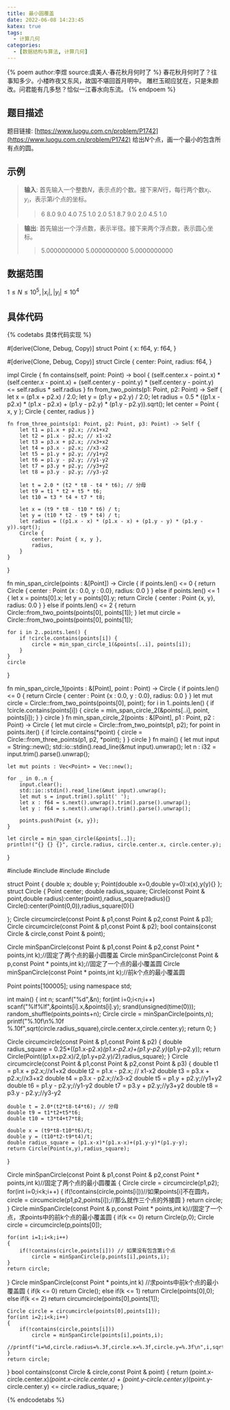 ```yaml
---
title: 最小圆覆盖
date: 2022-06-08 14:23:45
katex: true
tags:
  - 计算几何
categories:
  - [数据结构与算法, 计算几何]
---
```

{% poem author:李煜 source:虞美人·春花秋月何时了 %}
春花秋月何时了？往事知多少。小楼昨夜又东风，故国不堪回首月明中。
雕栏玉砌应犹在，只是朱颜改。问君能有几多愁？恰似一江春水向东流。
{% endpoem %}

## 题目描述
题目链接: [https://www.luogu.com.cn/problem/P1742](https://www.luogu.com.cn/problem/P1742)
给出$N$个点，画一个最小的包含所有点的圆。
## 示例
>**输入**: 首先输入一个整数$N$，表示点的个数。接下来$N$行，每行两个数$x_i$、$y_i$，表示第$i$个点的坐标。
>>6
8.0 9.0
4.0 7.5
1.0 2.0
5.1 8.7
9.0 2.0
4.5 1.0

>**输出**: 首先输出一个浮点数，表示半径。接下来两个浮点数，表示圆心坐标。
>>5.0000000000
5.0000000000 5.0000000000
## 数据范围
$1 \leq N \leq 10^5, \lvert x_i \rvert, \lvert y_i \rvert \leq 10^4$

## 具体代码
{% codetabs 具体代码实现 %}
<!-- tab lang:rust -->

#[derive(Clone, Debug, Copy)]
struct Point {
    x: f64,
    y: f64,
}

#[derive(Clone, Debug, Copy)]
struct Circle {
    center: Point,
    radius: f64,
}

impl Circle {
    fn contains(self, point: Point) -> bool {
        (self.center.x - point.x) * (self.center.x - point.x)
            + (self.center.y - point.y) * (self.center.y - point.y)
            <= self.radius * self.radius
    }
    fn from_two_points(p1: Point, p2: Point) -> Self {
        let x = (p1.x + p2.x) / 2.0;
        let y = (p1.y + p2.y) / 2.0;
        let radius = 0.5 * ((p1.x - p2.x) * (p1.x - p2.x) + (p1.y - p2.y) * (p1.y - p2.y)).sqrt();
        let center = Point { x, y };
        Circle { center, radius }
    }

    fn from_three_points(p1: Point, p2: Point, p3: Point) -> Self {
        let t1 = p1.x + p2.x; //x1+x2
        let t2 = p1.x - p2.x; // x1-x2
        let t3 = p3.x + p2.x; //x3+x2
        let t4 = p3.x - p2.x; //x3-x2
        let t5 = p1.y + p2.y; //y1+y2
        let t6 = p1.y - p2.y; //y1-y2
        let t7 = p3.y + p2.y; //y3+y2
        let t8 = p3.y - p2.y; //y3-y2

        let t = 2.0 * (t2 * t8 - t4 * t6); // 分母
        let t9 = t1 * t2 + t5 * t6;
        let t10 = t3 * t4 + t7 * t8;

        let x = (t9 * t8 - t10 * t6) / t;
        let y = (t10 * t2 - t9 * t4) / t;
        let radius = ((p1.x - x) * (p1.x - x) + (p1.y - y) * (p1.y - y)).sqrt();
        Circle {
            center: Point { x, y },
            radius,
        }
    }
}

fn min_span_circle(points : &[Point]) -> Circle {
    if points.len() <= 0 {
        return Circle { center : Point {x : 0.0, y : 0.0}, radius: 0.0 }
    }
    else if points.len() <= 1 {
        let x = points[0].x;
        let y = points[0].y;
        return Circle { center : Point {x, y}, radius: 0.0 }
    }
    else if points.len() <= 2 {
        return Circle::from_two_points(points[0], points[1]);
    }
    let mut circle = Circle::from_two_points(points[0], points[1]);
    
    for i in 2..points.len() {
        if !circle.contains(points[i]) {
            circle = min_span_circle_1(&points[..i], points[i]);
        }
    }
    circle
}

fn min_span_circle_1(points : &[Point], point : Point) -> Circle {
    if points.len() <= 0 {
        return Circle { center : Point {x : 0.0, y : 0.0}, radius: 0.0 }
    }
    let mut circle = Circle::from_two_points(points[0], point);
    for i in 1..points.len() {
        if !circle.contains(points[i]) {
            circle = min_span_circle_2(&points[..i], point, points[i]);
        }
    }
    circle
}
fn min_span_circle_2(points : &[Point], p1 : Point, p2 : Point) -> Circle {
    let mut circle = Circle::from_two_points(p1, p2);
    for point in points.iter() {
        if !circle.contains(*point) {
            circle = Circle::from_three_points(p1, p2, *point);
        }
    }
    circle
}
fn main() {
    let mut input = String::new();
    std::io::stdin().read_line(&mut input).unwrap();
    let n : i32 = input.trim().parse().unwrap();

    let mut points : Vec<Point> = Vec::new();

    for _ in 0..n {
        input.clear();
        std::io::stdin().read_line(&mut input).unwrap();
        let mut s = input.trim().split(' ');
        let x : f64 = s.next().unwrap().trim().parse().unwrap();
        let y : f64 = s.next().unwrap().trim().parse().unwrap();

        points.push(Point {x, y});
    }

    let circle = min_span_circle(&points[..]);
    println!("{} {} {}", circle.radius, circle.center.x, circle.center.y);
}


<!-- endtab -->

<!-- tab lang:cpp -->
#include <cstdio>
#include <cmath>
#include <ctime>
#include <algorithm>

struct Point
{
    double x;
    double y;
    Point(double x=0,double y=0):x(x),y(y){}
};
struct Circle
{
    Point center;
    double radius_square;
    Circle(const Point & point,double radius):center(point),radius_square(radius){}
    Circle():center(Point(0,0)),radius_square(0){}

};
Circle circumcircle(const Point & p1,const Point & p2,const Point & p3);
Circle circumcircle(const Point & p1,const Point & p2);
bool contains(const Circle & circle,const Point & point);

Circle minSpanCircle(const Point & p1,const Point & p2,const Point * points,int k);//固定了两个点的最小圆覆盖
Circle minSpanCircle(const Point & p,const Point * points,int k);//固定了一个点的最小覆盖圆
Circle minSpanCircle(const Point * points,int k);//前k个点的最小覆盖圆


Point points[100005];
using namespace std;

int main()
{
    int n;
    scanf("%d",&n);
    for(int i=0;i<n;i++)
        scanf("%lf%lf",&points[i].x,&points[i].y);
    srand(unsigned(time(0)));
    random_shuffle(points,points+n);
    Circle circle = minSpanCircle(points,n);
    printf("%.10f\n%.10f %.10f",sqrt(circle.radius_square),circle.center.x,circle.center.y);
    return 0;
}

Circle circumcircle(const Point & p1,const Point & p2)
{
    double radius_square = 0.25*((p1.x-p2.x)*(p1.x-p2.x)+(p1.y-p2.y)*(p1.y-p2.y));
    return Circle(Point((p1.x+p2.x)/2,(p1.y+p2.y)/2),radius_square);
}
Circle circumcircle(const Point & p1,const Point & p2,const Point & p3)
{
    double t1 = p1.x + p2.x;//x1+x2
    double t2 = p1.x - p2.x; // x1-x2
    double t3 = p3.x + p2.x;//x3+x2
    double t4 = p3.x - p2.x;//x3-x2
    double t5 = p1.y + p2.y;//y1+y2
    double t6 = p1.y - p2.y;//y1-y2
    double t7 = p3.y + p2.y;//y3+y2
    double t8 = p3.y - p2.y;//y3-y2

    double t = 2.0*(t2*t8-t4*t6); // 分母
    double t9 = t1*t2+t5*t6;
    double t10 = t3*t4+t7*t8;

    double x = (t9*t8-t10*t6)/t;
    double y = (t10*t2-t9*t4)/t;
    double radius_square = (p1.x-x)*(p1.x-x)+(p1.y-y)*(p1.y-y);
    return Circle(Point(x,y),radius_square);
}

Circle minSpanCircle(const Point & p1,const Point & p2,const Point * points,int k)//固定了两个点的最小圆覆盖
{
    Circle circle = circumcircle(p1,p2);
    for(int i=0;i<k;i++)
    {
        if(!contains(circle,points[i]))//如果points[i]不在圆内，
            circle = circumcircle(p1,p2,points[i]);//那么就作三个点的外接圆
    }
    return circle;
}
Circle minSpanCircle(const Point & p,const Point * points,int k)//固定了一个点，求points中的前k个点的最小覆盖圆
{
    if(k <= 0)
        return Circle(p,0);
    Circle circle = circumcircle(p,points[0]);

    for(int i=1;i<k;i++)
    {
        if(!contains(circle,points[i])) // 如果没有包含第i个点
            circle = minSpanCircle(p,points[i],points,i);
    }
    return circle;
}
Circle minSpanCircle(const Point * points,int k) //求points中前k个点的最小覆盖圆
{
    if(k <= 0)
        return Circle();
    else if(k <= 1)
        return Circle(points[0],0);
    else if(k <= 2)
        return circumcircle(points[0],points[1]);

    Circle circle = circumcircle(points[0],points[1]);
    for(int i=2;i<k;i++)
    {
        if(!contains(circle,points[i]))
            circle = minSpanCircle(points[i],points,i);
        //printf("i=%d,circle.radius=%.3f,circle.x=%.3f,circle.y=%.3f\n",i,sqrt(circle.radius_square),circle.center.x,circle.center.y);
    }
    return circle;
}
bool contains(const Circle & circle,const Point & point)
{
    return (point.x-circle.center.x)*(point.x-circle.center.x)
        + (point.y-circle.center.y)*(point.y-circle.center.y)
        <= circle.radius_square;
}

<!-- endtab -->
{% endcodetabs %}